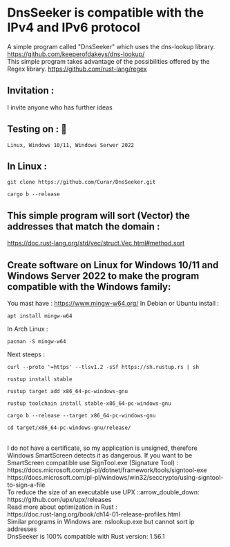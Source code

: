 # DnsSeeker is compatible with the IPv4 and IPv6 protocol
A simple program called "DnsSeeker" which uses the dns-lookup library.
https://github.com/keeperofdakeys/dns-lookup/
<br/>
This simple program takes advantage of the possibilities offered by the Regex library.
https://github.com/rust-lang/regex
## Invitation :
I invite anyone who has further ideas
## Testing on : :test_tube:
`Linux, Windows 10/11, Windows Serwer 2022`
## In Linux :
```
git clone https://github.com/Curar/DnsSeeker.git
```
```
cargo b --release
```
## This simple program will sort (Vector) the addresses that match the domain :
https://doc.rust-lang.org/std/vec/struct.Vec.html#method.sort
## Create software on Linux for Windows 10/11 and Windows Server 2022 to make the program compatible with the Windows family:
You mast have : https://www.mingw-w64.org/
In Debian or Ubuntu install :
```
apt install mingw-w64
```
In Arch Linux :
```
pacman -S mingw-w64
```
Next steeps :
```
curl --proto '=https' --tlsv1.2 -sSf https://sh.rustup.rs | sh
```
```
rustup install stable
```
```
rustup target add x86_64-pc-windows-gnu
```
```
rustup toolchain install stable-x86_64-pc-windows-gnu
```
```
cargo b --release --target x86_64-pc-windows-gnu
```
```
cd target/x86_64-pc-windows-gnu/release/
```
<br/>
I do not have a certificate, so my application is unsigned, therefore Windows SmartScreen detects it as dangerous.
If you want to be SmartScreen compatible use SignTool.exe (Signature Tool) :
<br/>
https://docs.microsoft.com/pl-pl/dotnet/framework/tools/signtool-exe
<br/>
https://docs.microsoft.com/pl-pl/windows/win32/seccrypto/using-signtool-to-sign-a-file
<br/>
To reduce the size of an executable use UPX ::arrow_double_down:
<br/>
https://github.com/upx/upx/releases
<br/>
Read more about optimization in Rust :
<br/>
https://doc.rust-lang.org/book/ch14-01-release-profiles.html
<br/>
Similar programs in Windows are: nslookup.exe but cannot sort ip addresses
<br/>
DnsSeeker is 100% compatible with Rust version: 1.56.1
